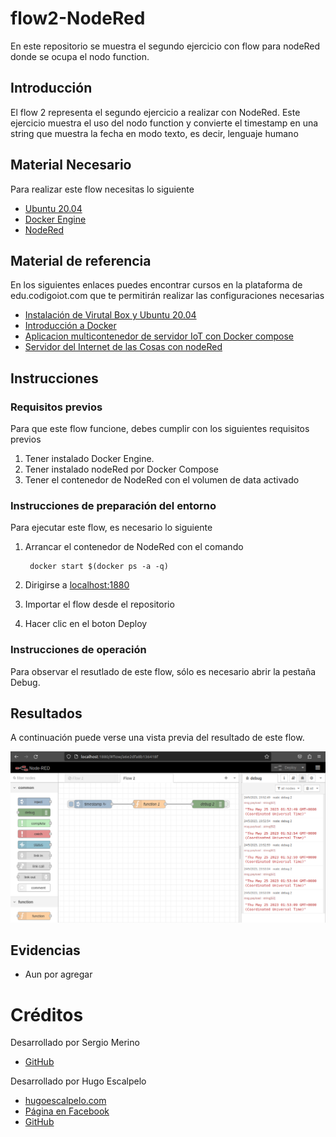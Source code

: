 # flow2-NodeRed
En este repositorio se muestra el segundo ejercicio con flow para nodeRed donde se ocupa el nodo function.

## Introducción

El flow 2 representa el segundo ejercicio a realizar con NodeRed. Este ejercicio muestra el uso del nodo function y convierte el timestamp en una string que muestra la fecha en modo texto, es decir, lenguaje humano

## Material Necesario

Para realizar este flow necesitas lo siguiente

- [Ubuntu 20.04](https://releases.ubuntu.com/20.04/)
- [Docker Engine](https://docs.docker.com/engine/install/ubuntu/#install-using-the-convenience-script)
- [NodeRed](https://nodered.org/docs/getting-started/local)

## Material de referencia

En los siguientes enlaces puedes encontrar cursos en la plataforma de edu.codigoiot.com que te permitirán realizar las configuraciones necesarias

- [Instalación de Virutal Box y Ubuntu 20.04](https://edu.codigoiot.com/course/view.php?id=812)
- [Introducción a Docker](https://edu.codigoiot.com/course/view.php?id=996)
- [Aplicacion multicontenedor de servidor IoT con Docker compose](https://edu.codigoiot.com/mod/lesson/view.php?id=3889&pageid=3804&startlastseen=no)
- [Servidor del Internet de las Cosas con nodeRed](https://edu.codigoiot.com/course/view.php?id=997)


## Instrucciones

### Requisitos previos

Para que este flow funcione, debes cumplir con los siguientes requisitos previos
1. Tener instalado Docker Engine.
2. Tener instalado nodeRed por Docker Compose
3. Tener el contenedor de NodeRed con el volumen de data activado

### Instrucciones de preparación del entorno

Para ejecutar este flow, es necesario lo siguiente
1. Arrancar el contenedor de NodeRed con el comando
        
        docker start $(docker ps -a -q)

2. Dirigirse a [localhost:1880](localhost:1880)
3. Importar el flow desde el repositorio
4. Hacer clic en el boton Deploy

### Instrucciones de operación

Para observar el resutlado de este flow, sólo es necesario abrir la pestaña Debug.

## Resultados

A continuación puede verse una vista previa del resultado de este flow.

![](https://github.com/sergiomerhz/flow2-NodeRed/blob/main/Imagenes/Captura%20desde%202023-05-24%2019-57-56.png?raw=true)

## Evidencias

- Aun por agregar

# Créditos

Desarrollado por Sergio Merino
- [GitHub](https://github.com/sergiomerhz)

Desarrollado por Hugo Escalpelo
- [hugoescalpelo.com](https://hugoescalpelo.com/)
- [Página en Facebook](https://www.facebook.com/Hugo-Escalpelo-Profesional-337708683840136)
- [GitHub](https://github.com/hugoescalpelo)